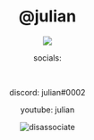 <h1 align="center">@julian</h1>

<p align="center"> <img src="https://cdn.discordapp.com/attachments/788476349265608734/793996765183213650/2e93ceb15c58480879d348b43f908743.gif" /> </p>
<p align="center">socials:</p><br/>
<p align="center">discord: julian#0002<br/>
<p align="center">youtube: julian<br/>
  
<p align="center"> <img src="https://komarev.com/ghpvc/?username=disassociate&label=views&color=0e75b6&style=flat" alt="disassociate" /> </p>
